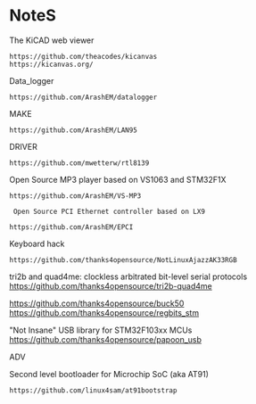 # NoteS


 The KiCAD web viewer 
 
```
https://github.com/theacodes/kicanvas
https://kicanvas.org/
```




Data_logger

```
https://github.com/ArashEM/datalogger
```



MAKE

```
https://github.com/ArashEM/LAN95

```



DRIVER

```
https://github.com/mwetterw/rtl8139

```








Open Source MP3 player based on VS1063 and STM32F1X 

```
https://github.com/ArashEM/VS-MP3

```



```
 Open Source PCI Ethernet controller based on LX9 
 
https://github.com/ArashEM/EPCI
```




Keyboard hack

```
https://github.com/thanks4opensource/NotLinuxAjazzAK33RGB
```







 tri2b and quad4me: clockless arbitrated bit-level serial protocols 
 https://github.com/thanks4opensource/tri2b-quad4me
 
 


https://github.com/thanks4opensource/buck50
https://github.com/thanks4opensource/regbits_stm


 "Not Insane" USB library for STM32F103xx MCUs 
https://github.com/thanks4opensource/papoon_usb







ADV

 Second level bootloader for Microchip SoC (aka AT91) 
 
```
https://github.com/linux4sam/at91bootstrap
```
